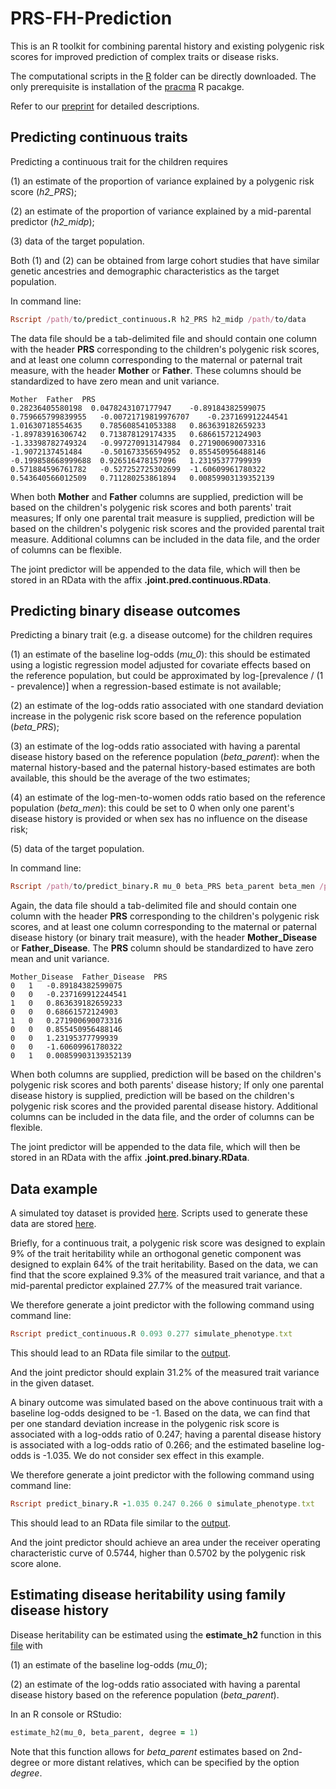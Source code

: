 # PRS-FH-Prediction

This is an R toolkit for combining parental history and existing polygenic risk scores for improved prediction of complex traits or disease risks.

The computational scripts in the [R](R/) folder can be directly downloaded. The only prerequisite is installation of the [pracma](https://cran.r-project.org/web/packages/pracma/index.html) R pacakge.

Refer to our [preprint](https://www.medrxiv.org/content/10.1101/2022.01.06.22268853v1) for detailed descriptions.

## Predicting continuous traits

Predicting a continuous trait for the children requires 

(1) an estimate of the proportion of variance explained by a polygenic risk score (*h2_PRS*);

(2) an estimate of the proportion of variance explained by a mid-parental predictor (*h2_midp*);

(3) data of the target population.

Both (1) and (2) can be obtained from large cohort studies that have similar genetic ancestries and demographic characteristics as the target population.

In command line:

```ruby
Rscript /path/to/predict_continuous.R h2_PRS h2_midp /path/to/data
```

The data file should be a tab-delimited file and should contain one column with the header **PRS** corresponding to the children's polygenic risk scores, and at least one column corresponding to the maternal or paternal trait measure, with the header **Mother** or **Father**. These columns should be standardized to have zero mean and unit variance.

```
Mother	Father	PRS
0.28236405580198  0.0478243107177947	-0.89184382599075
0.759665799839955	-0.00721719819976707	-0.237169912244541
1.01630718554635	0.785608541053388	0.863639182659233
-1.89783916306742	0.713878129174335	0.68661572124903
-1.33398782749324	-0.997270913147984	0.271900690073316
-1.9072137451484	-0.501673356594952	0.855450956488146
-0.199858668999688	0.926516478157096	1.23195377799939
0.571884596761782	-0.527252725302699	-1.60609961780322
0.543640566012509	0.711280253861894	0.00859903139352139
```

When both **Mother** and **Father** columns are supplied, prediction will be based on the children's polygenic risk scores and both parents' trait measures; If only one parental trait measure is supplied, prediction will be based on the children's polygenic risk scores and the provided parental trait measure. Additional columns can be included in the data file, and the order of columns can be flexible.

The joint predictor will be appended to the data file, which will then be stored in an RData with the affix **.joint.pred.continuous.RData**.

## Predicting binary disease outcomes

Predicting a binary trait (e.g. a disease outcome) for the children requires 

(1) an estimate of the baseline log-odds (*mu_0*): this should be estimated using a logistic regression model adjusted for covariate effects based on the reference population, but could be approximated by log-[prevalence / (1 - prevalence)] when a regression-based estimate is not available;

(2) an estimate of the log-odds ratio associated with one standard deviation increase in the polygenic risk score based on the reference population (*beta_PRS*);

(3) an estimate of the log-odds ratio associated with having a parental disease history based on the reference population (*beta_parent*): when the maternal history-based and the paternal history-based estimates are both available, this should be the average of the two estimates;

(4) an estimate of the log-men-to-women odds ratio based on the reference population (*beta_men*): this could be set to 0 when only one parent's disease history is provided or when sex has no influence on the disease risk;

(5) data of the target population.

In command line:

```ruby
Rscript /path/to/predict_binary.R mu_0 beta_PRS beta_parent beta_men /path/to/data
```

Again, the data file should a tab-delimited file and should contain one column with the header **PRS** corresponding to the children's polygenic risk scores, and at least one column corresponding to the maternal or paternal disease history (or binary trait measure), with the header **Mother_Disease** or **Father_Disease**. The **PRS** column should be standardized to have zero mean and unit variance.

```
Mother_Disease	Father_Disease	PRS
0	1	-0.89184382599075
0	0	-0.237169912244541
1	0	0.863639182659233
0	0	0.68661572124903
1	0	0.271900690073316
0	0	0.855450956488146
0	0	1.23195377799939
0	0	-1.60609961780322
0	1	0.00859903139352139
```

When both columns are supplied, prediction will be based on the children's polygenic risk scores and both parents' disease history; If only one parental disease history is supplied, prediction will be based on the children's polygenic risk scores and the provided parental disease history. Additional columns can be included in the data file, and the order of columns can be flexible.

The joint predictor will be appended to the data file, which will then be stored in an RData with the affix **.joint.pred.binary.RData**.

## Data example

A simulated toy dataset is provided [here](RData/simulate_phenotype.txt). Scripts used to generate these data are stored [here](R/simulate_phenotype.R). 

Briefly, for a continuous trait, a polygenic risk score was designed to explain 9% of the trait heritability while an orthogonal genetic component was designed to explain 64% of the trait heritability. Based on the data, we can find that the score explained 9.3% of the measured trait variance, and that a mid-parental predictor explained 27.7% of the measured trait variance.

We therefore generate a joint predictor with the following command using command line:

```ruby
Rscript predict_continuous.R 0.093 0.277 simulate_phenotype.txt
```

This should lead to an RData file similar to the [output](RData/simulate_phenotype.txt.joint.pred.continuous.RData).

And the joint predictor should explain 31.2% of the measured trait variance in the given dataset.

A binary outcome was simulated based on the above continuous trait with a baseline log-odds designed to be -1. Based on the data, we can find that per one standard deviation increase in the polygenic risk score is associated with a log-odds ratio of 0.247; having a parental disease history is associated with a log-odds ratio of 0.266; and the estimated baseline log-odds is -1.035. We do not consider sex effect in this example.

We therefore generate a joint predictor with the following command using command line:

```ruby
Rscript predict_binary.R -1.035 0.247 0.266 0 simulate_phenotype.txt
```

This should lead to an RData file similar to the [output](RData/simulate_phenotype.txt.joint.pred.binary.RData).

And the joint predictor should achieve an area under the receiver operating characteristic curve of 0.5744, higher than 0.5702 by the polygenic risk score alone.

## Estimating disease heritability using family disease history

Disease heritability can be estimated using the **estimate_h2** function in this [file](R/estimate_h2.R) with

(1) an estimate of the baseline log-odds (*mu_0*);

(2) an estimate of the log-odds ratio associated with having a parental disease history based on the reference population (*beta_parent*).

In an R console or RStudio:

```ruby
estimate_h2(mu_0, beta_parent, degree = 1)
```

Note that this function allows for *beta_parent* estimates based on 2nd-degree or more distant relatives, which can be specified by the option *degree*.





